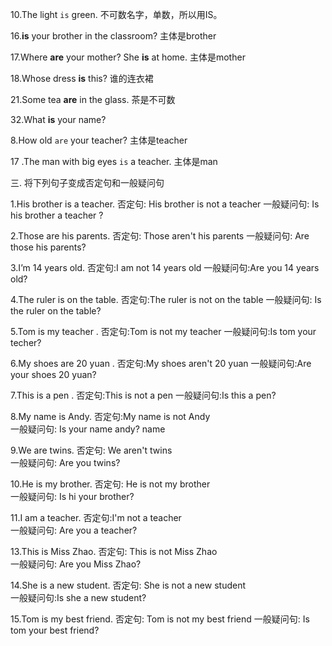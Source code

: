 10.The light `is`  green. 不可数名字，单数，所以用IS。

16.**is** your brother in the classroom? 主体是brother

17.Where **are** your mother? She **is** at home. 主体是mother

18.Whose dress **is** this? 谁的连衣裙

21.Some tea **are** in the glass.    茶是不可数

32.What **is**  your name?

8.How  old `are` your  teacher?   主体是teacher

17 .The man with big eyes `is` a teacher.   主体是man




三. 将下列句子变成否定句和一般疑问句

1.His brother is a teacher.
否定句:  His brother is not a teacher
一般疑问句: Is his brother a teacher ? 

2.Those are his parents.
否定句: Those aren't his parents
一般疑问句: Are those his parents?                                         

3.I’m 14 years old.
否定句:I am not 14 years old
一般疑问句:Are you 14 years old?            

4.The ruler is on the table.
否定句:The ruler is not on the table
一般疑问句:  Is the ruler on the table?

5.Tom is my teacher .
否定句:Tom is not my teacher
一般疑问句:Is tom your techer?          

6.My shoes are 20 yuan .
否定句:My shoes aren't 20 yuan
一般疑问句:Are your shoes 20 yuan?      

7.This is a pen .
否定句:This is not a pen
一般疑问句:Is this a pen?                    

8.My name is Andy.
否定句:My name is not Andy           
一般疑问句: Is your name andy?   name

9.We are twins.
否定句: We aren't twins                          
一般疑问句:  Are you twins?                     

10.He is my brother.
否定句: He is not my brother      
一般疑问句: Is hi your brother?            

11.I am a teacher.
否定句:I'm not a teacher                                          
一般疑问句: Are you a teacher?                                                                     

13.This is Miss Zhao.
否定句: This is not Miss Zhao                                         
一般疑问句: Are you Miss Zhao?                                         

14.She is a new student.
否定句: She is not a new student                                         
一般疑问句:Is she a new student?                                          

15.Tom is my best friend.
否定句:  Tom is not my best friend
一般疑问句: Is tom your best friend?